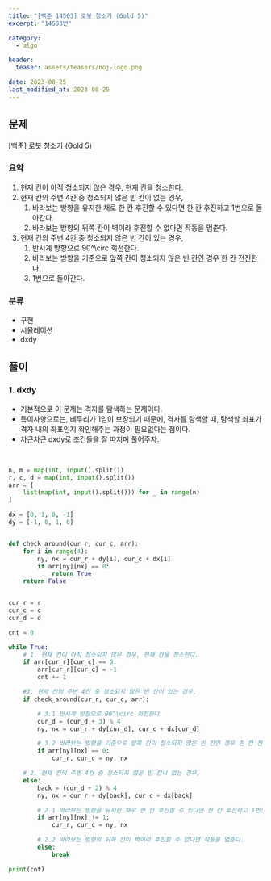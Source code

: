 ```yaml
---
title: "[백준 14503] 로봇 청소기 (Gold 5)"
excerpt: "14503번"

category:
  - algo

header:
  teaser: assets/teasers/boj-logo.png

date: 2023-08-25
last_modified_at: 2023-08-25
---
```


## 문제

[[백준] 로봇 청소기 (Gold 5)](https://www.acmicpc.net/problem/14503)

### 요약

1. 현재 칸이 아직 청소되지 않은 경우, 현재 칸을 청소한다.
2. 현재 칸의 주변 4칸 중 청소되지 않은 빈 칸이 없는 경우,
   1. 바라보는 방향을 유지한 채로 한 칸 후진할 수 있다면 한 칸 후진하고 1번으로 돌아간다.
   2. 바라보는 방향의 뒤쪽 칸이 벽이라 후진할 수 없다면 작동을 멈춘다.
3. 현재 칸의 주변 4칸 중 청소되지 않은 빈 칸이 있는 경우,
   1. 반시계 방향으로 90^\circ 회전한다.
   2. 바라보는 방향을 기준으로 앞쪽 칸이 청소되지 않은 빈 칸인 경우 한 칸 전진한다.
   3. 1번으로 돌아간다.

### 분류

- 구현
- 시뮬레이션
- dxdy

## 풀이

### 1. dxdy

- 기본적으로 이 문제는 격자를 탐색하는 문제이다.
- 특이사항으로는, 테두리가 1임이 보장되기 때문에, 격자를 탐색할 때, 탐색할 좌표가 격자 내의 좌표인지 확인해주는 과정이 필요없다는 점이다.
- 차근차근 dxdy로 조건들을 잘 따지며 풀어주자.

<br>

```python
n, m = map(int, input().split())
r, c, d = map(int, input().split())
arr = [
    list(map(int, input().split())) for _ in range(n)
]

dx = [0, 1, 0, -1]
dy = [-1, 0, 1, 0]


def check_around(cur_r, cur_c, arr):
    for i in range(4):
        ny, nx = cur_r + dy[i], cur_c + dx[i]
        if arr[ny][nx] == 0:
            return True
    return False


cur_r = r
cur_c = c
cur_d = d

cnt = 0

while True:
    # 1. 현재 칸이 아직 청소되지 않은 경우, 현재 칸을 청소한다.
    if arr[cur_r][cur_c] == 0:
        arr[cur_r][cur_c] = -1
        cnt += 1

    #3. 현재 칸의 주변 4칸 중 청소되지 않은 빈 칸이 있는 경우,
    if check_around(cur_r, cur_c, arr):

        # 3.1 반시계 방향으로 90^\circ 회전한다.
        cur_d = (cur_d + 3) % 4
        ny, nx = cur_r + dy[cur_d], cur_c + dx[cur_d]

        # 3.2 바라보는 방향을 기준으로 앞쪽 칸이 청소되지 않은 빈 칸인 경우 한 칸 전진한다.
        if arr[ny][nx] == 0:
            cur_r, cur_c = ny, nx

    # 2. 현재 칸의 주변 4칸 중 청소되지 않은 빈 칸이 없는 경우,
    else:
        back = (cur_d + 2) % 4
        ny, nx = cur_r + dy[back], cur_c + dx[back]

        # 2.1 바라보는 방향을 유지한 채로 한 칸 후진할 수 있다면 한 칸 후진하고 1번으로 돌아간다.
        if arr[ny][nx] != 1:
            cur_r, cur_c = ny, nx

        # 2.2 바라보는 방향의 뒤쪽 칸이 벽이라 후진할 수 없다면 작동을 멈춘다.
        else:
            break

print(cnt)

```
